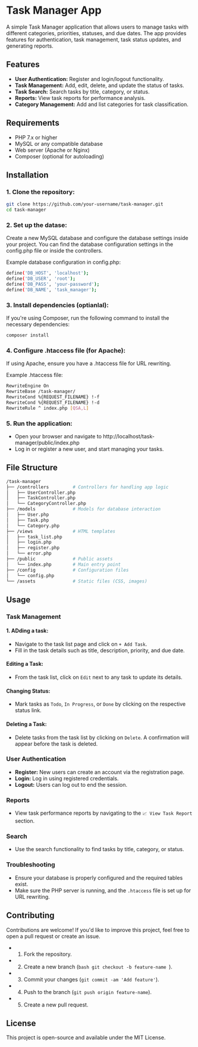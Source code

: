 # Task Manager App

A simple Task Manager application that allows users to manage tasks with different categories, priorities, statuses, and due dates. The app provides features for authentication, task management, task status updates, and generating reports.

## Features

- **User Authentication:** Register and login/logout functionality.
- **Task Management:** Add, edit, delete, and update the status of tasks.
- **Task Search:** Search tasks by title, category, or status.
- **Reports:** View task reports for performance analysis.
- **Category Management:** Add and list categories for task classification.

## Requirements

- PHP 7.x or higher
- MySQL or any compatible database
- Web server (Apache or Nginx)
- Composer (optional for autoloading)

## Installation

### 1. Clone the repository:

```bash
git clone https://github.com/your-username/task-manager.git
cd task-manager
```

### 2. Set up the datase:

Create a new MySQL database and configure the database settings inside your project. You can find the database configuration settings in the config.php file or inside the controllers.

Example database configuration in config.php:

```bash 
define('DB_HOST', 'localhost');
define('DB_USER', 'root');
define('DB_PASS', 'your-password');
define('DB_NAME', 'task_manager');
```

### 3. Install dependencies (optianlal):

If you're using Composer, run the following command to install the necessary dependencies:

```bash
composer install
```

### 4. Configure .htaccess file (for Apache):

If using Apache, ensure you have a .htaccess file for URL rewriting.

Example .htaccess file:

```bash
RewriteEngine On
RewriteBase /task-manager/
RewriteCond %{REQUEST_FILENAME} !-f
RewriteCond %{REQUEST_FILENAME} !-d
RewriteRule ^ index.php [QSA,L]
```

### 5. Run the application:

- Open your browser and navigate to http://localhost/task-manager/public/index.php
- Log in or register a new user, and start managing your tasks.

## File Structure

```bash
/task-manager
├── /controllers         # Controllers for handling app logic
│   ├── UserController.php
│   ├── TaskController.php
│   └── CategoryController.php
├── /models              # Models for database interaction
│   ├── User.php
│   ├── Task.php
│   └── Category.php
├── /views               # HTML templates
│   ├── task_list.php
│   ├── login.php
│   ├── register.php
│   └── error.php
├── /public              # Public assets
│   └── index.php        # Main entry point
├── /config              # Configuration files
│   └── config.php
└── /assets              # Static files (CSS, images)
```

## Usage

### Task Management
#### 1. ADding a task:
- Navigate to the task list page and click on ```+ Add Task```.
- Fill in the task details such as title, description, priority, and due date.

#### Editing a Task:
- From the task list, click on ```Edit``` next to any task to update its details.

#### Changing Status:
- Mark tasks as ```Todo```, ```In Progress```, or ```Done``` by clicking on the respective status link.

#### Deleting a Task:
- Delete tasks from the task list by clicking on ```Delete```. A confirmation will appear before the task is deleted.

### User Authentication
- **Register:** New users can create an account via the registration page.
- **Login:** Log in using registered credentials.
- **Logout:** Users can log out to end the session.

### Reports
- View task performance reports by navigating to the ```📈 View Task Report``` section.

### Search
- Use the search functionality to find tasks by title, category, or status.

### Troubleshooting
- Ensure your database is properly configured and the required tables exist.
- Make sure the PHP server is running, and the ```.htaccess``` file is set up for URL rewriting.

## Contributing
Contributions are welcome! If you'd like to improve this project, feel free to open a pull request or create an issue.

- 1. Fork the repository.
- 2. Create a new branch (```bash git checkout -b feature-name ```).
- 3. Commit your changes (```git commit -am 'Add feature'```).
- 4. Push to the branch (```git push origin feature-name```).
- 5. Create a new pull request.

## License
This project is open-source and available under the MIT License.



